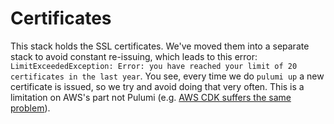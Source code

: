 # Certificates

This stack holds the SSL certificates. We've moved them into a separate stack to avoid constant re-issuing, which leads to this error: `LimitExceededException: Error: you have reached your limit of 20 certificates in the last year`. You see, every time we do `pulumi up` a new certificate is issued, so we try and avoid doing that very often. This is a limitation on AWS's part not Pulumi (e.g. [AWS CDK suffers the same problem](https://github.com/aws/aws-cdk/issues/5889)).

